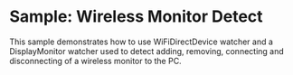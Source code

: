 # Sample: Wireless Monitor Detect

This sample demonstrates how to use WiFiDirectDevice watcher and a DisplayMonitor watcher used to detect adding, removing, connecting and disconnecting of a wireless monitor to the PC. 

